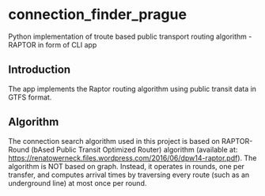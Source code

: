 # connection_finder_prague
Python implementation of troute based public transport routing algorithm - RAPTOR in form of CLI app
## Introduction
The  app implements the Raptor routing algorithm using public transit data in GTFS format.
## Algorithm
The connection search algorithm used in this project is based on RAPTOR-Round (bAsed Public Transit Optimized Router) algorithm (available at: https://renatowerneck.files.wordpress.com/2016/06/dpw14-raptor.pdf). The algorithm is NOT based on graph.
Instead, it operates in rounds, one per transfer, and computes arrival times by traversing every route (such as an underground line) at most once per round.

